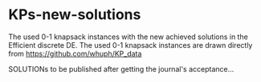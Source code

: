 # KPs-new-solutions
The used 0-1 knapsack instances with the new achieved solutions in the Efficient discrete DE.
The used 0-1 knapsack instances are drawn directly from https://github.com/whuph/KP_data

SOLUTIONs to be published after getting the journal's acceptance... 
